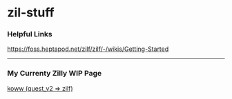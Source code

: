 # zil-stuff

### Helpful Links
https://foss.heptapod.net/zilf/zilf/-/wikis/Getting-Started


---
### My Currenty Zilly WIP Page
[koww (quest_v2 => zilf)](https://kvongit.github.io/zil-stuff/WIP/koww-index.html)